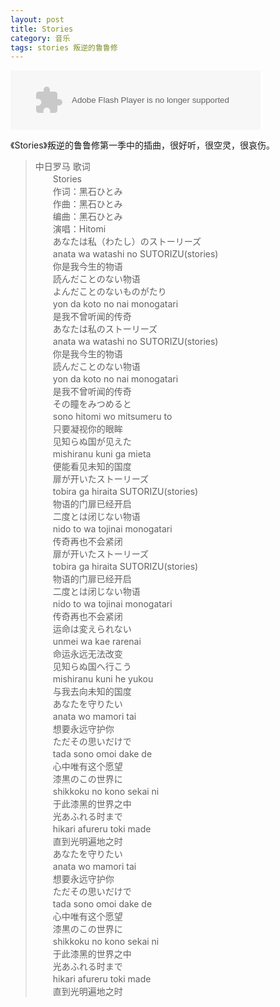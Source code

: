 ```yaml
---
layout: post
title: Stories
category: 音乐
tags: stories 叛逆的鲁鲁修
---
```

<object classid='clsid:D27CDB6E-AE6D-11cf-96B8-444553540000' width='400' height='95' id='bdmp3widget3777'><param name='movie' value='http://box.baidu.com/widget/flash/mbsong.swf?name=stories&artist=hitomi'></param><param name='wmode' value='opaque'></param><param name='allowscriptaccess' value='always'></param><embed src='http://box.baidu.com/widget/flash/mbsong.swf?name=stories&artist=hitomi' type='application/x-shockwave-flash' wmode='opaque' allowscriptaccess='always' width='400' height='95' name='bdmp3widget3777'></embed></object>

《Stories》叛逆的鲁鲁修第一季中的插曲，很好听，很空灵，很哀伤。

>中日罗马 歌词   
>　　Stories  
>　　作词：黑石ひとみ  
>　　作曲：黑石ひとみ  
>　　编曲：黑石ひとみ  
>　　演唱：Hitomi  
>　　あなたは私（わたし）のストーリーズ  
>　　anata wa watashi no SUTORIZU(stories)  
>　　你是我今生的物语  
>　　読んだことのない物语  
>　　よんだことのないものがたり  
>　　yon da koto no nai monogatari  
>　　是我不曾听闻的传奇  
>　　あなたは私のストーリーズ  
>　　anata wa watashi no SUTORIZU(stories)  
>　　你是我今生的物语  
>　　読んだことのない物语  
>　　yon da koto no nai monogatari  
>　　是我不曾听闻的传奇  
>　　その瞳をみつめると  
>　　sono hitomi wo mitsumeru to  
>　　只要凝视你的眼眸  
>　　见知らぬ国が见えた  
>　　mishiranu kuni ga mieta  
>　　便能看见未知的国度  
>　　扉が开いたストーリーズ  
>　　tobira ga hiraita SUTORIZU(stories)  
>　　物语的门扉已经开启  
>　　二度とは闭じない物语  
>　　nido to wa tojinai monogatari  
>　　传奇再也不会紧闭  
>　　扉が开いたストーリーズ  
>　　tobira ga hiraita SUTORIZU(stories)  
>　　物语的门扉已经开启  
>　　二度とは闭じない物语  
>　　nido to wa tojinai monogatari  
>　　传奇再也不会紧闭  
>　　运命は変えられない  
>　　unmei wa kae rarenai  
>　　命运永远无法改变  
>　　见知らぬ国へ行こう  
>　　mishiranu kuni he yukou  
>　　与我去向未知的国度  
>　　あなたを守りたい  
>　　anata wo mamori tai  
>　　想要永远守护你  
>　　ただその思いだけで  
>　　tada sono omoi dake de  
>　　心中唯有这个愿望  
>　　漆黒のこの世界に  
>　　shikkoku no kono sekai ni  
>　　于此漆黑的世界之中  
>　　光あふれる时まで  
>　　hikari afureru toki made  
>　　直到光明遍地之时  
>　　あなたを守りたい  
>　　anata wo mamori tai  
>　　想要永远守护你  
>　　ただその思いだけで  
>　　tada sono omoi dake de  
>　　心中唯有这个愿望  
>　　漆黒のこの世界に  
>　　shikkoku no kono sekai ni  
>　　于此漆黑的世界之中  
>　　光あふれる时まで  
>　　hikari afureru toki made  
>　　直到光明遍地之时  

